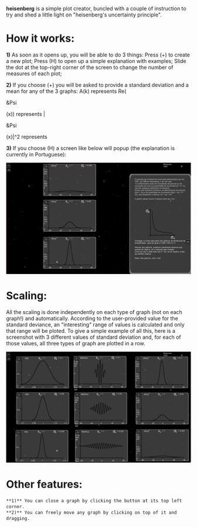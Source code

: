 **heisenberg** is a simple plot creator, buncled with a couple of instruction to try and shed a little light on "heisenberg's uncertainty principle".

# How it works:

**1)** As soon as it opens up, you will be able to do 3 things:
	Press (+) to create a new plot;
	Press (H) to open up a simple explanation with examples;
	Slide the dot at the top-right corner of the screen to change the number of measures of each plot;

**2)** If you choose (+) you will be asked to provide a standard deviation and a mean for any of the 3 graphs:
	A(k) represents 
	Re(<p>&Psi</p>(x)) represents
	|<p>&Psi</p>(x)|^2 represents

**3)** If you choose (H) a screen like below will popup (the explanation is currently in Portuguese):
	<p><img src="/Screenshots/Explanation.png" alt="Explanation.png"></p>

# Scaling:

All the scaling is done independently on each type of graph (not on each graph!) and automatically. According to the user-provided value for the standard deviance, an "interesting" range of values is calculated and only that range will be ploted.
To give a simple example of all this, here is a screenshot with 3 different values of standard deviation and, for each of those values, all three types of graph are plotted in a row.
	<p><img src="/Screenshots/Example.png" alt="Example.png"></p>

# Other features:

	**1)** You can close a graph by clicking the button at its top left corner.
	**2)** You can freely move any graph by clicking on top of it and dragging.